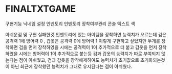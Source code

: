 # FINALTXTGAME
구현기능
닉네임 설정
인벤토리
인벤토리 장착여부관리
콘솔 텍스트 색

아쉬운점 및 구현 실패한것
인벤토리에 있는 아이템을 장착하면 능력치가 오르는데
검은 공격력 1에 방어력 0 , 갑옷은 공격력 0에 방어력 1 이렇게 구현하고 싶었지만
두개를 장착하면 검을 먼저 장착하였을 시에는 공격력이 1이 추가적으로 더 붙고
갑옷을 먼저 장착하였을 시에는 방어력이 1이 추가적으로 붙는등 
검과 갑옷의 능력치가 따로 부여되지 않는다는 점이 아쉬웠고,
검과 갑옷을 장착해제하여도 능력치가 초기값으로 초기화되는것이 아닌
최근에 장착했던 능력치가 그대로 유지된다는 점이 아쉬웠다.
